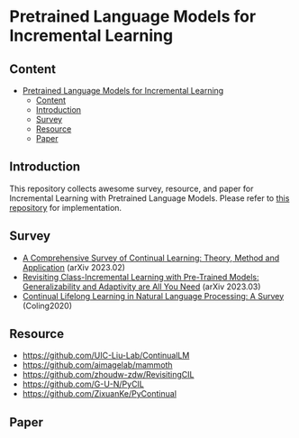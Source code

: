 # Pretrained Language Models for Incremental Learning

## Content
- [Pretrained Language Models for Incremental Learning](#pretrained-language-models-for-incremental-learning)
  - [Content](#content)
  - [Introduction](#introduction)
  - [Survey](#survey)
  - [Resource](#resource)
  - [Paper](#paper)

## Introduction
This repository collects awesome survey, resource, and paper for Incremental Learning with Pretrained Language Models. 
Please refer to [this repository](https://github.com/zzz47zzz/pretrained-lm-for-incremental-learning) for implementation.

## Survey
- [A Comprehensive Survey of Continual Learning: Theory, Method and Application](https://arxiv.org/abs/2302.00487) (arXiv 2023.02)
- [Revisiting Class-Incremental Learning with Pre-Trained Models: Generalizability and Adaptivity are All You Need](https://arxiv.org/abs/2303.07338) (arXiv 2023.03)
- [Continual Lifelong Learning in Natural Language Processing: A Survey](https://aclanthology.org/2020.coling-main.574/) (Coling2020)

## Resource
- https://github.com/UIC-Liu-Lab/ContinualLM
- https://github.com/aimagelab/mammoth
- https://github.com/zhoudw-zdw/RevisitingCIL
- https://github.com/G-U-N/PyCIL
- https://github.com/ZixuanKe/PyContinual

## Paper